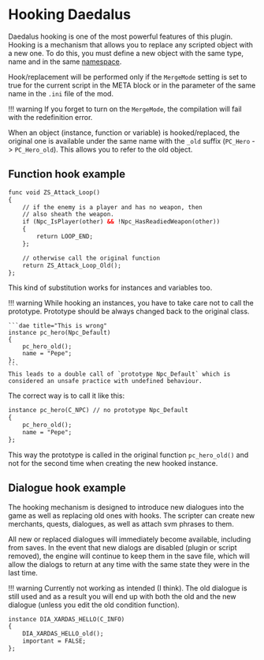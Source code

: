 # Hooking Daedalus
Daedalus hooking is one of the most powerful features of this plugin. Hooking is a mechanism that allows you to replace any scripted object with a new one. To do this, you must define a new object with the same type, name and in the same [namespace](../syntax_extensions/namespaces.md).

Hook/replacement will be performed only if the `MergeMode` setting is set to true for the current script in the META block or in the parameter of the same name in the `.ini` file of the mod.

!!! warning
    If you forget to turn on the `MergeMode`, the compilation will fail with the redefinition error.

When an object (instance, function or variable) is hooked/replaced, the original one is available under the same name with the `_old` suffix (`PC_Hero` -> `PC_Hero_old`). This allows you to refer to the old object.

## Function hook example
```dae
func void ZS_Attack_Loop()
{
    // if the enemy is a player and has no weapon, then
    // also sheath the weapon.
    if (Npc_IsPlayer(other) && !Npc_HasReadiedWeapon(other))
    {
        return LOOP_END;
    };

    // otherwise call the original function
    return ZS_Attack_Loop_Old();
};
```

This kind of substitution works for instances and variables too.

!!! warning
    While hooking an instances, you have to take care not to call the prototype. Prototype should be always changed back to the original class.
  
    
    ```dae title="This is wrong"
    instance pc_hero(Npc_Default)
    {
        pc_hero_old();
        name = "Pepe";
    };
    ```
    This leads to a double call of `prototype Npc_Default` which is considered an unsafe practice with undefined behaviour.

The correct way is to call it like this:
```dae
instance pc_hero(C_NPC) // no prototype Npc_Default
{
    pc_hero_old();
    name = "Pepe";
};  
```
This way the prototype is called in the original function `pc_hero_old()` and not for the second time when creating the new hooked instance.

## Dialogue hook example

The hooking mechanism is designed to introduce new dialogues into the game as well as replacing old ones with hooks. The scripter can create new merchants, quests, dialogues, as well as attach svm phrases to them.
  
All new or replaced dialogues will immediately become available, including from saves. In the event that new dialogs are disabled (plugin or script removed), the engine will continue to keep them in the save file, which will allow the dialogs to return at any time with the same state they were in the last time.

!!! warning
    Currently not working as intended (I think). The old dialogue is still used and as a result you will end up with both the old and the new dialogue (unless you edit the old condition function).
  
```dae
instance DIA_XARDAS_HELLO(C_INFO)
{
    DIA_XARDAS_HELLO_old();
    important = FALSE;
};
```
  
